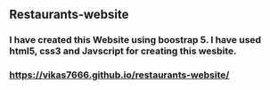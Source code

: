## Restaurants-website

### I have created this Website using boostrap 5. I have used html5, css3 and Javscript for creating this wesbite.

###  https://vikas7666.github.io/restaurants-website/
